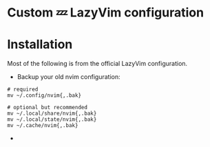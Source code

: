 # Custom 💤 LazyVim configuration

# Installation 
Most of the following is from the official LazyVim configuration.

- Backup your old nvim configuration: 

```
# required
mv ~/.config/nvim{,.bak}

# optional but recommended
mv ~/.local/share/nvim{,.bak}
mv ~/.local/state/nvim{,.bak}
mv ~/.cache/nvim{,.bak}
```

- 
